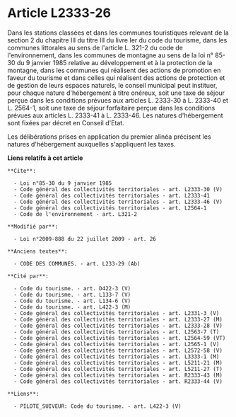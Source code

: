 # Article L2333-26

Dans les stations classées et dans les communes touristiques relevant de la section 2 du chapitre III du titre III du livre
Ier du code du tourisme, dans les communes littorales au sens de l'article L. 321-2 du code de l'environnement, dans les
communes de montagne au sens de la loi n° 85-30 du 9 janvier 1985 relative au développement et à la protection de la
montagne, dans les communes qui réalisent des actions de promotion en faveur du tourisme et dans celles qui réalisent des
actions de protection et de gestion de leurs espaces naturels, le conseil municipal peut instituer, pour chaque nature
d'hébergement à titre onéreux, soit une taxe de séjour perçue dans les conditions prévues aux articles L. 2333-30 à L.
2333-40 et L. 2564-1, soit une taxe de séjour forfaitaire perçue dans les conditions prévues aux articles L. 2333-41 à L.
2333-46. Les natures d'hébergement sont fixées par décret en Conseil d'Etat. 

Les délibérations prises en application du premier alinéa précisent les natures d'hébergement auxquelles s'appliquent les
taxes.

**Liens relatifs à cet article**

	**Cite**:

	  - Loi n°85-30 du 9 janvier 1985
	  - Code général des collectivités territoriales - art. L2333-30 (V)
	  - Code général des collectivités territoriales - art. L2333-41
	  - Code général des collectivités territoriales - art. L2333-46 (V)
	  - Code général des collectivités territoriales - art. L2564-1
	  - Code de l'environnement - art. L321-2

	**Modifié par**:

	  - Loi n°2009-888 du 22 juillet 2009 - art. 26

	**Anciens textes**:

	  - CODE DES COMMUNES. - art. L233-29 (Ab)

	**Cité par**:

	  - Code du tourisme. - art. D422-3 (V)
	  - Code du tourisme. - art. L133-7 (V)
	  - Code du tourisme. - art. L134-6 (V)
	  - Code du tourisme. - art. L422-3 (M)
	  - Code général des collectivités territoriales - art. L2331-3 (V)
	  - Code général des collectivités territoriales - art. L2333-27 (M)
	  - Code général des collectivités territoriales - art. L2333-28 (V)
	  - Code général des collectivités territoriales - art. L2563-7 (T)
	  - Code général des collectivités territoriales - art. L2564-59 (VT)
	  - Code général des collectivités territoriales - art. L2565-1 (V)
	  - Code général des collectivités territoriales - art. L2572-58 (V)
	  - Code général des collectivités territoriales - art. L3333-1 (M)
	  - Code général des collectivités territoriales - art. L5211-21 (M)
	  - Code général des collectivités territoriales - art. L5211-27 (T)
	  - Code général des collectivités territoriales - art. R2333-43 (M)
	  - Code général des collectivités territoriales - art. R2333-44 (V)

	**Liens**:

	  - PILOTE_SUIVEUR: Code du tourisme. - art. L422-3 (V)

